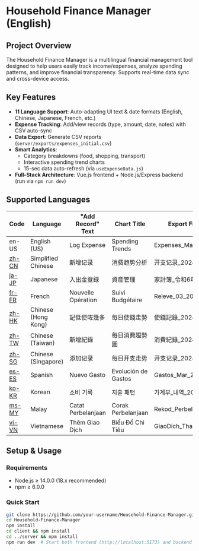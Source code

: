 <a id="en-US"></a>
# Household Finance Manager (English)

## Project Overview
The Household Finance Manager is a multilingual financial management tool designed to help users easily track income/expenses, analyze spending patterns, and improve financial transparency. Supports real-time data sync and cross-device access.

## Key Features
- **11 Language Support**: Auto-adapting UI text & date formats (English, Chinese, Japanese, French, etc.)
- **Expense Tracking**: Add/view records (type, amount, date, notes) with CSV auto-sync
- **Data Export**: Generate CSV reports (`server/exports/expenses_initial.csv`)
- **Smart Analytics**:
  - Category breakdowns (food, shopping, transport)
  - Interactive spending trend charts
  - 15-sec data auto-refresh (via `useExpenseData.js`)
- **Full-Stack Architecture**: Vue.js frontend + Node.js/Express backend (run via `npm run dev`)

## Supported Languages
| Code    | Language             | "Add Record" Text    | Chart Title          | Export Filename        |
|---------|----------------------|----------------------|----------------------|------------------------|
| en-US   | English (US)         | Log Expense          | Spending Trends      | Expenses_Mar_2024      |
| [zh-CN](#zh-CN) | Simplified Chinese   | 新增记录             | 消费趋势分析         | 开支记录_2024-03       |
| [ja-JP](#ja-JP) | Japanese             | 入出金登録           | 資産管理             | 家計簿_令和6年3月期     |
| [fr-FR](#fr-FR) | French               | Nouvelle Opération   | Suivi Budgétaire     | Releve_03_2024         |
| [zh-HK](#zh-HK) | Chinese (Hong Kong)  | 記低使咗幾多         | 每日使錢走勢         | 使錢記錄_2024-03       |
| [zh-TW](#zh-TW) | Chinese (Taiwan)     | 新增紀錄             | 每日消費趨勢圖       | 消費紀錄_2024-03       |
| [zh-SG](#zh-SG) | Chinese (Singapore)  | 添加记录             | 每日开支走势         | 开支记录_2024-03       |
| [es-ES](#es-ES) | Spanish              | Nuevo Gasto          | Evolución de Gastos  | Gastos_Mar_2024        |
| [ko-KR](#ko-KR) | Korean               | 소비 기록            | 지출 패턴            | 가계부_내역_2024-03    |
| [ms-MY](#ms-MY) | Malay                | Catat Perbelanjaan   | Corak Perbelanjaan   | Rekod_Perbelanjaan_2024|
| [vi-VN](#vi-VN) | Vietnamese           | Thêm Giao Dịch       | Biểu Đồ Chi Tiêu     | GiaoDich_Thang3_2024   |

## Setup & Usage
### Requirements
- Node.js ≥ 14.0.0 (18.x recommended)
- npm ≥ 6.0.0

### Quick Start
```bash
git clone https://github.com/your-username/Household-Finance-Manager.git
cd Household-Finance-Manager
npm install
cd client && npm install
cd ../server && npm install
npm run dev  # Start both frontend (http://localhost:5173) and backend (http://localhost:3000)